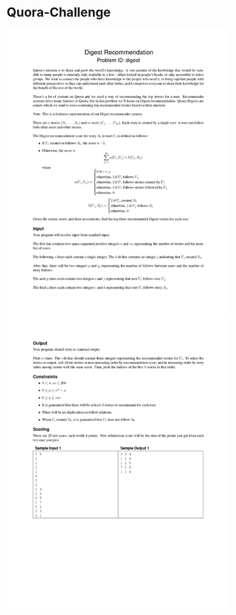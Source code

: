# Quora-Challenge

![Page One Challenge](src/quora_page-0001.jpg "Page 1")
![Page Two Challenge](src/quora_page-0002.jpg "Page 2")




